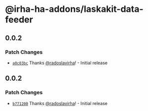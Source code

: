 # @irha-ha-addons/laskakit-data-feeder

## 0.0.2

### Patch Changes

- [`a0c03bc`](https://github.com/radoslavirha/ha-addons/commit/a0c03bc9679b2d45ac38b4994a157354c8cd2e74) Thanks [@radoslavirha](https://github.com/radoslavirha)! - Initial release

## 0.0.2

### Patch Changes

- [`b771200`](https://github.com/radoslavirha/ha-addons/commit/b771200f366bfdcdddabd85830bb43af71667354) Thanks [@radoslavirha](https://github.com/radoslavirha)! - Initial release
